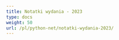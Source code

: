 ```yaml
---
title: Notatki wydania - 2023
type: docs
weight: 50
url: /pl/python-net/notatki-wydania-2023/
---
```

